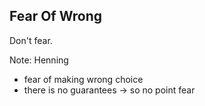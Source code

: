 ##  Fear Of Wrong

Don't fear.

Note:
Henning
- fear of making wrong choice
- there is no guarantees -> so no point fear
